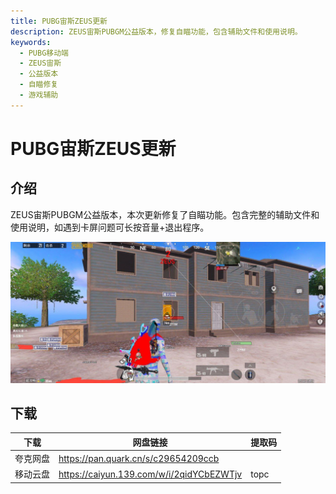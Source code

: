 ```yaml
---
title: PUBG宙斯ZEUS更新
description: ZEUS宙斯PUBGM公益版本，修复自瞄功能，包含辅助文件和使用说明。
keywords:
  - PUBG移动端
  - ZEUS宙斯
  - 公益版本
  - 自瞄修复
  - 游戏辅助
---
```


# PUBG宙斯ZEUS更新

## 介绍
ZEUS宙斯PUBGM公益版本，本次更新修复了自瞄功能。包含完整的辅助文件和使用说明，如遇到卡屏问题可长按音量+退出程序。

![PUBG宙斯ZEUS更新](image.png)
## 下载

| 下载 | 网盘链接 | 提取码 |
| ---- | -------- | ------------ |
| 夸克网盘 | https://pan.quark.cn/s/c29654209ccb |  |
| 移动云盘 | https://caiyun.139.com/w/i/2qidYCbEZWTjv | topc |
